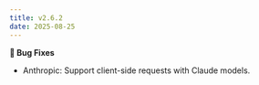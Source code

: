 ```yaml
---
title: v2.6.2
date: 2025-08-25
---
```


**🐞 Bug Fixes**

- Anthropic: Support client-side requests with Claude models.
